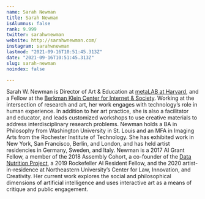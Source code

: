 ```yaml
---
name: Sarah Newman
title: Sarah Newman
isAlumnus: false
rank: 9.999
twitter: sarahwnewman
website: http://sarahwnewman.com/
instagram: sarahwnewman
lastmod: "2021-09-16T10:51:45.313Z"
date: "2021-09-16T10:51:45.313Z"
slug: sarah-newman
noindex: false

---
```

Sarah W. Newman is Director of Art & Education at [metaLAB at Harvard](https://metalabharvard.github.io/), and a Fellow at the [Berkman Klein Center for Internet & Society](https://cyber.harvard.edu/). Working at the intersection of research and art, her work engages with technology’s role in human experience. In addition to her art practice, she is also a facilitator and educator, and leads customized workshops to use creative materials to address interdisciplinary research problems. Newman holds a BA in Philosophy from Washington University in St. Louis and an MFA in Imaging Arts from the Rochester Institute of Technology. She has exhibited work in New York, San Francisco, Berlin, and London, and has held artist residencies in Germany, Sweden, and Italy. Newman is a 2017 AI Grant Fellow, a member of the 2018 Assembly Cohort, a co-founder of the [Data Nutrition Project](https://datanutrition.org/), a 2019 Rockefeller AI Resident Fellow, and the 2020 artist-in-residence at Northeastern University’s Center for Law, Innovation, and Creativity. Her current work explores the social and philosophical dimensions of artificial intelligence and uses interactive art as a means of critique and public engagement.